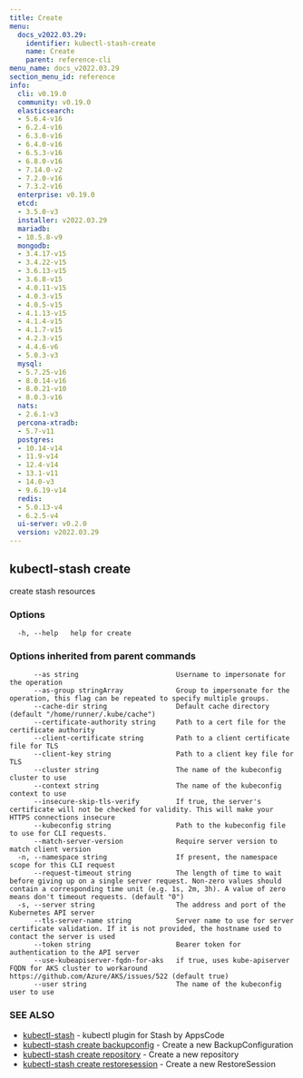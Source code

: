```yaml
---
title: Create
menu:
  docs_v2022.03.29:
    identifier: kubectl-stash-create
    name: Create
    parent: reference-cli
menu_name: docs_v2022.03.29
section_menu_id: reference
info:
  cli: v0.19.0
  community: v0.19.0
  elasticsearch:
  - 5.6.4-v16
  - 6.2.4-v16
  - 6.3.0-v16
  - 6.4.0-v16
  - 6.5.3-v16
  - 6.8.0-v16
  - 7.14.0-v2
  - 7.2.0-v16
  - 7.3.2-v16
  enterprise: v0.19.0
  etcd:
  - 3.5.0-v3
  installer: v2022.03.29
  mariadb:
  - 10.5.8-v9
  mongodb:
  - 3.4.17-v15
  - 3.4.22-v15
  - 3.6.13-v15
  - 3.6.8-v15
  - 4.0.11-v15
  - 4.0.3-v15
  - 4.0.5-v15
  - 4.1.13-v15
  - 4.1.4-v15
  - 4.1.7-v15
  - 4.2.3-v15
  - 4.4.6-v6
  - 5.0.3-v3
  mysql:
  - 5.7.25-v16
  - 8.0.14-v16
  - 8.0.21-v10
  - 8.0.3-v16
  nats:
  - 2.6.1-v3
  percona-xtradb:
  - 5.7-v11
  postgres:
  - 10.14-v14
  - 11.9-v14
  - 12.4-v14
  - 13.1-v11
  - 14.0-v3
  - 9.6.19-v14
  redis:
  - 5.0.13-v4
  - 6.2.5-v4
  ui-server: v0.2.0
  version: v2022.03.29
---
```


## kubectl-stash create

create stash resources

### Options

```
  -h, --help   help for create
```

### Options inherited from parent commands

```
      --as string                        Username to impersonate for the operation
      --as-group stringArray             Group to impersonate for the operation, this flag can be repeated to specify multiple groups.
      --cache-dir string                 Default cache directory (default "/home/runner/.kube/cache")
      --certificate-authority string     Path to a cert file for the certificate authority
      --client-certificate string        Path to a client certificate file for TLS
      --client-key string                Path to a client key file for TLS
      --cluster string                   The name of the kubeconfig cluster to use
      --context string                   The name of the kubeconfig context to use
      --insecure-skip-tls-verify         If true, the server's certificate will not be checked for validity. This will make your HTTPS connections insecure
      --kubeconfig string                Path to the kubeconfig file to use for CLI requests.
      --match-server-version             Require server version to match client version
  -n, --namespace string                 If present, the namespace scope for this CLI request
      --request-timeout string           The length of time to wait before giving up on a single server request. Non-zero values should contain a corresponding time unit (e.g. 1s, 2m, 3h). A value of zero means don't timeout requests. (default "0")
  -s, --server string                    The address and port of the Kubernetes API server
      --tls-server-name string           Server name to use for server certificate validation. If it is not provided, the hostname used to contact the server is used
      --token string                     Bearer token for authentication to the API server
      --use-kubeapiserver-fqdn-for-aks   if true, uses kube-apiserver FQDN for AKS cluster to workaround https://github.com/Azure/AKS/issues/522 (default true)
      --user string                      The name of the kubeconfig user to use
```

### SEE ALSO

* [kubectl-stash](/docs/v2022.03.29/reference/cli/kubectl-stash)	 - kubectl plugin for Stash by AppsCode
* [kubectl-stash create backupconfig](/docs/v2022.03.29/reference/cli/kubectl-stash_create_backupconfig)	 - Create a new BackupConfiguration
* [kubectl-stash create repository](/docs/v2022.03.29/reference/cli/kubectl-stash_create_repository)	 - Create a new repository
* [kubectl-stash create restoresession](/docs/v2022.03.29/reference/cli/kubectl-stash_create_restoresession)	 - Create a new RestoreSession

